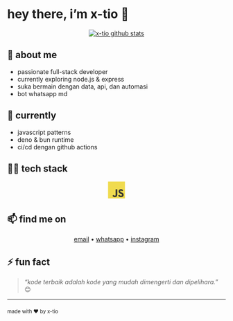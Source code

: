 # hey there, i’m x-tio 👋

<p align="center">
  <a href="https://github.com/x-tio">
    <img src="https://github-readme-stats.vercel.app/api?username=x-tio&show_icons=true&theme=tokyonight&hide_border=true" alt="x-tio github stats" />
  </a>
</p>

## 🔭 about me
- passionate full-stack developer
- currently exploring node.js & express
- suka bermain dengan data, api, dan automasi
- bot whatsapp md

## 🌱 currently 
- javascript patterns
- deno & bun runtime
- ci/cd dengan github actions

## 👨‍💻 tech stack
<div align="center">
  <img src="https://raw.githubusercontent.com/devicons/devicon/master/icons/javascript/javascript-original.svg" width="40" height="40" alt="javascript" />
</div>

## 📫 find me on
<p align="center">
  <a href="mailto:satriopambudi866@gmail.com">email</a> •
  <a href="https://wa.me/6282285357346">whatsapp</a> •
  <a href="https://instagram.com/tulisan.ku.id">instagram</a>
</p>

## ⚡ fun fact
> _“kode terbaik adalah kode yang mudah dimengerti dan dipelihara.”_ 😊

---

<sub>made with ❤️ by x-tio</sub>

